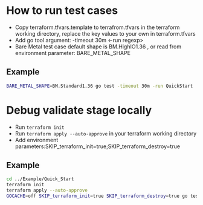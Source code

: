 # How to run test cases
- Copy terraform.tfvars.template to terrafrom.tfvars in the terraform working directory, replace the key values to your own in terraform.tfvars
- Add go tool argument: -timeout 30m  <-run regexp>
- Bare Metal test case default shape is BM.HighIO1.36 , or read from environment parameter: BARE_METAL_SHAPE
## Example
```bash
BARE_METAL_SHAPE=BM.Standard1.36 go test -timeout 30m -run QuickStart
```
# Debug validate stage locally
- Run ```terraform init```
- Run ```terraform apply --auto-approve``` in your terraform working directory
- Add environment parameters:SKIP_terraform_init=true;SKIP_terraform_destroy=true
## Example
```bash
cd ../Example/Quick_Start
terraform init
terraform apply --auto-approve
GOCACHE=off SKIP_terraform_init=true SKIP_terraform_destroy=true go test -timeout 30m -run QuickStart
```